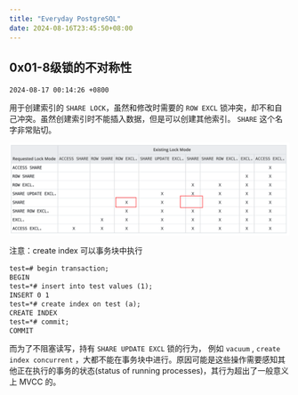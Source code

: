 ```yaml
---
title: "Everyday PostgreSQL"
date: 2024-08-16T23:45:50+08:00
---
```


## 0x01-8级锁的不对称性

`2024-08-17 00:14:26 +0800`



用于创建索引的 `SHARE LOCK`，虽然和修改时需要的 `ROW EXCL` 锁冲突，却不和自己冲突。虽然创建索引时不能插入数据，但是可以创建其他索引。 `SHARE` 这个名字非常贴切。

![image-20240816235118730](assets/0015-001-image-20240816235118730.2024_08_16_1723823478.png)



注意：create index 可以事务块中执行

```
test=# begin transaction;
BEGIN
test=*# insert into test values (1);
INSERT 0 1
test=*# create index on test (a);
CREATE INDEX
test=*# commit;
COMMIT
```

而为了不阻塞读写，持有 `SHARE UPDATE EXCL` 锁的行为， 例如 `vacuum` ,  `create index concurrent` ，大都不能在事务块中进行。原因可能是这些操作需要感知其他正在执行的事务的状态(status of running processes)，其行为超出了一般意义上 MVCC 的。
